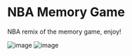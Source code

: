 # NBA Memory Game
NBA remix of the memory game, enjoy! 

![image](https://github.com/JuanToPen/NBA-Memory-Game/assets/130279581/d23c7631-d72c-45fb-a95c-5b4b589dcff6)
![image](https://github.com/JuanToPen/NBA-Memory-Game/assets/130279581/cd985ef4-718b-4d41-8c19-ba85c44a13b5)


